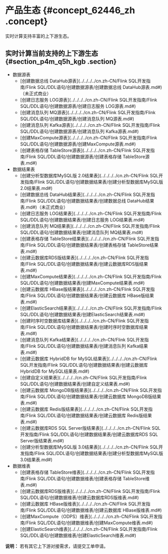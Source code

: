 # 产品生态 {#concept_62446_zh .concept}

实时计算支持丰富的上下游生态。

## 实时计算当前支持的上下游生态 {#section_p4m_q5h_kgb .section}

-   数据源表
    -   [创建数据总线 DataHub源表](../../../../cn.zh-CN/Flink SQL开发指南/Flink SQL/DDL语句/创建数据源表/创建数据总线 DataHub源表.md#)（未正式商业）
    -   [创建日志服务 LOG源表](../../../../cn.zh-CN/Flink SQL开发指南/Flink SQL/DDL语句/创建数据源表/创建日志服务 LOG源表.md#)
    -   [创建消息队列 MQ源表](../../../../cn.zh-CN/Flink SQL开发指南/Flink SQL/DDL语句/创建数据源表/创建消息队列 MQ源表.md#)
    -   [创建消息队列 Kafka源表](../../../../cn.zh-CN/Flink SQL开发指南/Flink SQL/DDL语句/创建数据源表/创建消息队列 Kafka源表.md#)
    -   [创建MaxCompute源表](../../../../cn.zh-CN/Flink SQL开发指南/Flink SQL/DDL语句/创建数据源表/创建MaxCompute源表.md#)
    -   [创建表格存储 TableStore源表](../../../../cn.zh-CN/Flink SQL开发指南/Flink SQL/DDL语句/创建数据源表/创建表格存储 TableStore源表.md#)
-   数据结果表
    -   [创建分析型数据库MySQL版 2.0结果表](../../../../cn.zh-CN/Flink SQL开发指南/Flink SQL/DDL语句/创建数据结果表/创建分析型数据库MySQL版 2.0结果表.md#)
    -   [创建数据总线 DataHub结果表](../../../../cn.zh-CN/Flink SQL开发指南/Flink SQL/DDL语句/创建数据结果表/创建数据总线 DataHub结果表.md#)（未正式商业）
    -   [创建日志服务 LOG结果表](../../../../cn.zh-CN/Flink SQL开发指南/Flink SQL/DDL语句/创建数据结果表/创建日志服务 LOG结果表.md#)
    -   [创建消息队列 MQ结果表](../../../../cn.zh-CN/Flink SQL开发指南/Flink SQL/DDL语句/创建数据结果表/创建消息队列 MQ结果表.md#)
    -   [创建表格存储 TableStore结果表](../../../../cn.zh-CN/Flink SQL开发指南/Flink SQL/DDL语句/创建数据结果表/创建表格存储 TableStore结果表.md#)
    -   [创建云数据库RDS版结果表](../../../../cn.zh-CN/Flink SQL开发指南/Flink SQL/DDL语句/创建数据结果表/创建云数据库RDS版结果表.md#)
    -   [创建MaxCompute结果表](../../../../cn.zh-CN/Flink SQL开发指南/Flink SQL/DDL语句/创建数据结果表/创建MaxCompute结果表.md#)
    -   [创建云数据库 HBase版结果表](../../../../cn.zh-CN/Flink SQL开发指南/Flink SQL/DDL语句/创建数据结果表/创建云数据库 HBase版结果表.md#)
    -   [创建ElasticSearch结果表](../../../../cn.zh-CN/Flink SQL开发指南/Flink SQL/DDL语句/创建数据结果表/创建ElasticSearch结果表.md#)
    -   [创建时序时空数据库结果表](../../../../cn.zh-CN/Flink SQL开发指南/Flink SQL/DDL语句/创建数据结果表/创建时序时空数据库结果表.md#)
    -   [创建消息队列 Kafka结果表](../../../../cn.zh-CN/Flink SQL开发指南/Flink SQL/DDL语句/创建数据结果表/创建消息队列 Kafka结果表.md#)
    -   [创建云数据库 HybridDB for MySQL结果表](../../../../cn.zh-CN/Flink SQL开发指南/Flink SQL/DDL语句/创建数据结果表/创建云数据库 HybridDB for MySQL结果表.md#)
    -   [创建自定义结果表](../../../../cn.zh-CN/Flink SQL开发指南/Flink SQL/DDL语句/创建数据结果表/创建自定义结果表.md#)
    -   [创建云数据库 MongoDB版结果表](../../../../cn.zh-CN/Flink SQL开发指南/Flink SQL/DDL语句/创建数据结果表/创建云数据库 MongoDB版结果表.md#)
    -   [创建云数据库 Redis版结果表](../../../../cn.zh-CN/Flink SQL开发指南/Flink SQL/DDL语句/创建数据结果表/创建云数据库 Redis版结果表.md#)
    -   [创建云数据库RDS SQL Server版结果表](../../../../cn.zh-CN/Flink SQL开发指南/Flink SQL/DDL语句/创建数据结果表/创建云数据库RDS SQL Server版结果表.md#)
    -   [创建分析型数据库MySQL版 3.0结果表](../../../../cn.zh-CN/Flink SQL开发指南/Flink SQL/DDL语句/创建数据结果表/创建分析型数据库MySQL版 3.0结果表.md#)
-   数据维表
    -   [创建表格存储 TableStore维表](../../../../cn.zh-CN/Flink SQL开发指南/Flink SQL/DDL语句/创建数据维表/创建表格存储 TableStore维表.md#)
    -   [创建云数据库RDS版维表](../../../../cn.zh-CN/Flink SQL开发指南/Flink SQL/DDL语句/创建数据维表/创建云数据库RDS版维表.md#)
    -   [创建云数据库 HBase版维表](../../../../cn.zh-CN/Flink SQL开发指南/Flink SQL/DDL语句/创建数据维表/创建云数据库 HBase版维表.md#)
    -   [创建MaxCompute（ODPS）维表](../../../../cn.zh-CN/Flink SQL开发指南/Flink SQL/DDL语句/创建数据维表/创建MaxCompute维表.md#)
    -   [创建ElasticSearch维表](../../../../cn.zh-CN/Flink SQL开发指南/Flink SQL/DDL语句/创建数据维表/创建ElasticSearch维表.md#)

**说明：** 若有其它上下游对接需求，请提交工单申请。

